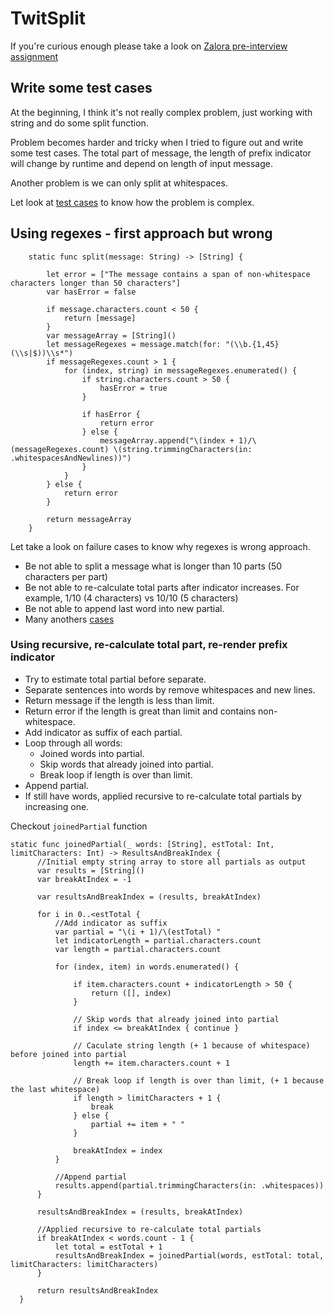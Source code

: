 # TwitSplit
If you're curious enough please take a look on [Zalora pre-interview assignment](https://drive.google.com/file/d/0B-1eBVpxwL0ZLUJJTFNPRXJVQnM/view?usp=sharing)

## Write some test cases
At the beginning, I think it's not really complex problem, just working with string and do some split function.

Problem becomes harder and tricky when I tried to figure out and write some test cases. The total part of message, the length of prefix indicator will change by runtime and depend on length of input message.

Another problem is we can only split at whitespaces.

Let look at [test cases](https://github.com/ngominhtrint/TwitSplit/blob/master/TwitSplitTests/MessageSplitTests.swift) to know how the problem is complex.

## Using regexes - first approach but wrong

```
    static func split(message: String) -> [String] {
        
        let error = ["The message contains a span of non-whitespace characters longer than 50 characters"]
        var hasError = false
        
        if message.characters.count < 50 {
            return [message]
        }
        var messageArray = [String]()
        let messageRegexes = message.match(for: "(\\b.{1,45}(\\s|$))\\s*")
        if messageRegexes.count > 1 {
            for (index, string) in messageRegexes.enumerated() {
                if string.characters.count > 50 {
                    hasError = true
                }

                if hasError {
                    return error
                } else {
                    messageArray.append("\(index + 1)/\(messageRegexes.count) \(string.trimmingCharacters(in: .whitespacesAndNewlines))")
                }
            }
        } else {
            return error
        }
        
        return messageArray
    }
```

Let take a look on failure cases to know why regexes is wrong approach.
 
  - Be not able to split a message what is longer than 10 parts (50 characters per part)
  - Be not able to re-calculate total parts after indicator increases. For example, 1/10 (4 characters) vs 10/10 (5 characters)
  - Be not able to append last word into new partial.
  - Many anothers [cases](https://github.com/ngominhtrint/TwitSplit/blob/master/TwitSplitTests/MessageSplitTests.swift)
  
### Using recursive, re-calculate total part, re-render prefix indicator

  - Try to estimate total partial before separate.
  - Separate sentences into words by remove whitespaces and new lines.
  - Return message if the length is less than limit.
  - Return error if the length is great than limit and contains non-whitespace.
  - Add indicator as suffix of each partial.
  - Loop through all words:
    - Joined words into partial.
    - Skip words that already joined into partial.
    - Break loop if length is over than limit.
  - Append partial.
  - If still have words, applied recursive to re-calculate total partials by increasing one.

  Checkout `joinedPartial` function
  
  ```
  static func joinedPartial(_ words: [String], estTotal: Int, limitCharacters: Int) -> ResultsAndBreakIndex {
        //Initial empty string array to store all partials as output
        var results = [String]()
        var breakAtIndex = -1
        
        var resultsAndBreakIndex = (results, breakAtIndex)
        
        for i in 0..<estTotal {
            //Add indicator as suffix
            var partial = "\(i + 1)/\(estTotal) "
            let indicatorLength = partial.characters.count
            var length = partial.characters.count
            
            for (index, item) in words.enumerated() {
                
                if item.characters.count + indicatorLength > 50 {
                    return ([], index)
                }
                
                // Skip words that already joined into partial
                if index <= breakAtIndex { continue }
                
                // Caculate string length (+ 1 because of whitespace) before joined into partial
                length += item.characters.count + 1
                
                // Break loop if length is over than limit, (+ 1 because the last whitespace)
                if length > limitCharacters + 1 {
                    break
                } else {
                    partial += item + " "
                }
                
                breakAtIndex = index
            }
            
            //Append partial
            results.append(partial.trimmingCharacters(in: .whitespaces))
        }
        
        resultsAndBreakIndex = (results, breakAtIndex)
        
        //Applied recursive to re-calculate total partials
        if breakAtIndex < words.count - 1 {
            let total = estTotal + 1
            resultsAndBreakIndex = joinedPartial(words, estTotal: total, limitCharacters: limitCharacters)
        }
        
        return resultsAndBreakIndex
    }
  ```


